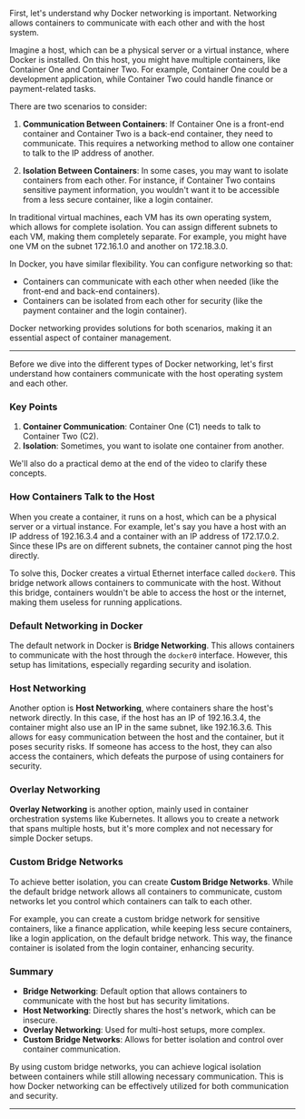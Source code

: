 First, let's understand why Docker networking is important. Networking allows containers to communicate with each other and with the host system.

Imagine a host, which can be a physical server or a virtual instance, where Docker is installed. On this host, you might have multiple containers, like Container One and Container Two. For example, Container One could be a development application, while Container Two could handle finance or payment-related tasks.

There are two scenarios to consider:

1. **Communication Between Containers**: If Container One is a front-end container and Container Two is a back-end container, they need to communicate. This requires a networking method to allow one container to talk to the IP address of another.

2. **Isolation Between Containers**: In some cases, you may want to isolate containers from each other. For instance, if Container Two contains sensitive payment information, you wouldn't want it to be accessible from a less secure container, like a login container. 

In traditional virtual machines, each VM has its own operating system, which allows for complete isolation. You can assign different subnets to each VM, making them completely separate. For example, you might have one VM on the subnet 172.16.1.0 and another on 172.18.3.0.

In Docker, you have similar flexibility. You can configure networking so that:

- Containers can communicate with each other when needed (like the front-end and back-end containers).
- Containers can be isolated from each other for security (like the payment container and the login container).

Docker networking provides solutions for both scenarios, making it an essential aspect of container management.

---

Before we dive into the different types of Docker networking, let's first understand how containers communicate with the host operating system and each other. 

### Key Points

1. **Container Communication**: Container One (C1) needs to talk to Container Two (C2). 
2. **Isolation**: Sometimes, you want to isolate one container from another.

We'll also do a practical demo at the end of the video to clarify these concepts.

### How Containers Talk to the Host

When you create a container, it runs on a host, which can be a physical server or a virtual instance. For example, let's say you have a host with an IP address of 192.16.3.4 and a container with an IP address of 172.17.0.2. Since these IPs are on different subnets, the container cannot ping the host directly.

To solve this, Docker creates a virtual Ethernet interface called `docker0`. This bridge network allows containers to communicate with the host. Without this bridge, containers wouldn't be able to access the host or the internet, making them useless for running applications.

### Default Networking in Docker

The default network in Docker is **Bridge Networking**. This allows containers to communicate with the host through the `docker0` interface. However, this setup has limitations, especially regarding security and isolation.

### Host Networking

Another option is **Host Networking**, where containers share the host's network directly. In this case, if the host has an IP of 192.16.3.4, the container might also use an IP in the same subnet, like 192.16.3.6. This allows for easy communication between the host and the container, but it poses security risks. If someone has access to the host, they can also access the containers, which defeats the purpose of using containers for security.

### Overlay Networking

**Overlay Networking** is another option, mainly used in container orchestration systems like Kubernetes. It allows you to create a network that spans multiple hosts, but it's more complex and not necessary for simple Docker setups.

### Custom Bridge Networks

To achieve better isolation, you can create **Custom Bridge Networks**. While the default bridge network allows all containers to communicate, custom networks let you control which containers can talk to each other.

For example, you can create a custom bridge network for sensitive containers, like a finance application, while keeping less secure containers, like a login application, on the default bridge network. This way, the finance container is isolated from the login container, enhancing security.

### Summary

- **Bridge Networking**: Default option that allows containers to communicate with the host but has security limitations.
- **Host Networking**: Directly shares the host's network, which can be insecure.
- **Overlay Networking**: Used for multi-host setups, more complex.
- **Custom Bridge Networks**: Allows for better isolation and control over container communication.

By using custom bridge networks, you can achieve logical isolation between containers while still allowing necessary communication. This is how Docker networking can be effectively utilized for both communication and security.

---


